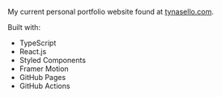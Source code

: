 My current personal portfolio website found at [tynasello.com](https://tynasello.com).

Built with:

- TypeScript
- React.js
- Styled Components
- Framer Motion
- GitHub Pages
- GitHub Actions
